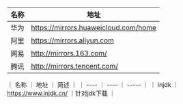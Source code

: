 
| 名称 | 地址 |
| ---- | ----| 
| 华为  | https://mirrors.huaweicloud.com/home  |
| 阿里  | https://mirrors.aliyun.com |
| 网易  | http://mirrors.163.com/  |
| 腾讯  | http://mirrors.tencent.com/ |

｜ 名称 ｜ 地址 ｜ 简述 ｜
｜ ---- ｜ ---- ｜ ----- ｜
｜ injdk ｜https://www.injdk.cn/ ｜针对jdk下载 ｜